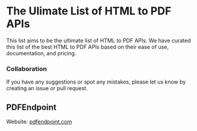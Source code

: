 # The Ulimate List of HTML to PDF APIs

This list aims to be the ultimate list of HTML to PDF APIs. We have curated this list of the best HTML to PDF APIs based on their ease of use, documentation, and pricing.

### Collaboration

If you have any suggestions or spot any mistakes, please let us know by creating an issue or pull request.


## PDFEndpoint

Website: [pdfendpoint.com](https://pdfendpoint.com)

